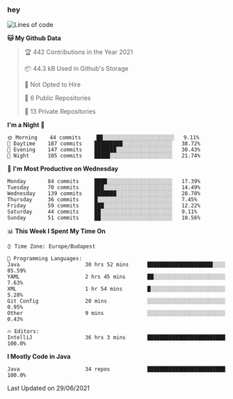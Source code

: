 ### hey

<!--START_SECTION:waka-->
![Lines of code](https://img.shields.io/badge/From%20Hello%20World%20I%27ve%20Written-51785%20lines%20of%20code-blue)

**🐱 My Github Data** 

> 🏆 442 Contributions in the Year 2021
 > 
> 📦 44.3 kB Used in Github's Storage 
 > 
> 🚫 Not Opted to Hire
 > 
> 📜 6 Public Repositories 
 > 
> 🔑 13 Private Repositories  
 > 
**I'm a Night 🦉** 

```text
🌞 Morning    44 commits     ██░░░░░░░░░░░░░░░░░░░░░░░   9.11% 
🌆 Daytime    187 commits    █████████░░░░░░░░░░░░░░░░   38.72% 
🌃 Evening    147 commits    ███████░░░░░░░░░░░░░░░░░░   30.43% 
🌙 Night      105 commits    █████░░░░░░░░░░░░░░░░░░░░   21.74%

```
📅 **I'm Most Productive on Wednesday** 

```text
Monday       84 commits     ████░░░░░░░░░░░░░░░░░░░░░   17.39% 
Tuesday      70 commits     ███░░░░░░░░░░░░░░░░░░░░░░   14.49% 
Wednesday    139 commits    ███████░░░░░░░░░░░░░░░░░░   28.78% 
Thursday     36 commits     █░░░░░░░░░░░░░░░░░░░░░░░░   7.45% 
Friday       59 commits     ███░░░░░░░░░░░░░░░░░░░░░░   12.22% 
Saturday     44 commits     ██░░░░░░░░░░░░░░░░░░░░░░░   9.11% 
Sunday       51 commits     ██░░░░░░░░░░░░░░░░░░░░░░░   10.56%

```


📊 **This Week I Spent My Time On** 

```text
⌚︎ Time Zone: Europe/Budapest

💬 Programming Languages: 
Java                     30 hrs 52 mins      █████████████████████░░░░   85.59% 
YAML                     2 hrs 45 mins       ██░░░░░░░░░░░░░░░░░░░░░░░   7.63% 
XML                      1 hr 54 mins        █░░░░░░░░░░░░░░░░░░░░░░░░   5.28% 
Git Config               20 mins             ░░░░░░░░░░░░░░░░░░░░░░░░░   0.95% 
Other                    9 mins              ░░░░░░░░░░░░░░░░░░░░░░░░░   0.43%

🔥 Editors: 
IntelliJ                 36 hrs 3 mins       █████████████████████████   100.0%

```

**I Mostly Code in Java** 

```text
Java                     34 repos            █████████████████████████   100.0%

```



 Last Updated on 29/06/2021
<!--END_SECTION:waka-->
